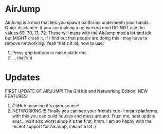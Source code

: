 # AirJump
AirJump is a mod that lets you spawn paltforms underneeth your hands.
Quick disclamer: If you are making a networked mod DO NOT use the values 69, 70, 71, 72. These will mess with the AirJump mod a lot and idk but MIGHT crash it, if I find out that people are doing this I may have to remove networking.
Yeah that's it lol, how to use:
1. Press grip buttons to make platforms
2. ... that's it

# Updates
FIRST UPDATE OF AIRJUMP!
The GitHub and Networking Edition!
NEW FEATURES:
1. GitHub meaning it's open source!
2. NETWORKING!!!! Finally you can see your friends cub- I mean platforms, with this you can build houses and mess around. Trust me, best update ever... wait also worst since it's the first, hmm.
I am so happy with the recent support for AirJump, means a lot :)
